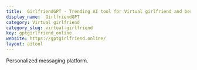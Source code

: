 ```yaml
---
title:  GirlfriendGPT - Trending AI tool for Virtual girlfriend and best alternatives
display_name:  GirlfriendGPT
category: Virtual girlfriend
category_slug: virtual-girlfriend
key: gptgirlfriend_online
website: https://gptgirlfriend.online/
layout: aitool
---
```


Personalized messaging platform.
